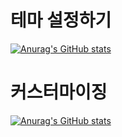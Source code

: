 # 테마 설정하기

[![Anurag's GitHub stats](https://github-readme-stats.vercel.app/api?username=jeongdw1001&count_private=true&show_icons=true&theme=merko)](https://github.com/anuraghazra/github-readme-stats)

# 커스터마이징

[![Anurag's GitHub stats](https://github-readme-stats.vercel.app/api?username=jeongdw1001&count_private=true&show_icons=true&title_color=red)](https://github.com/anuraghazra/github-readme-stats)

